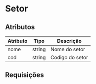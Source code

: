 # Setor

## Atributos

| Atributo | Tipo   | Descrição       |
| -------- | ------ | --------------- |
| nome     | string | Nome do setor   |
| cod      | string | Codigo do setor |

## Requisições 